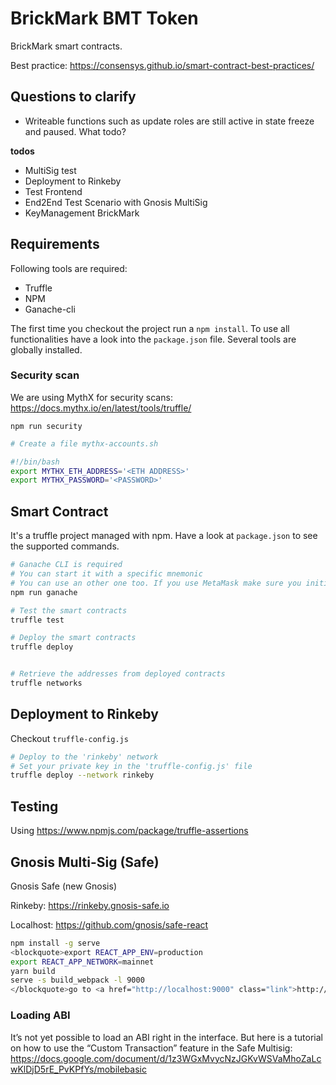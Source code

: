 # BrickMark BMT Token

BrickMark smart contracts.

Best practice: https://consensys.github.io/smart-contract-best-practices/

## Questions to clarify

- Writeable functions such as update roles are still active in state freeze and paused. What todo?

**todos**
- MultiSig test
- Deployment to Rinkeby
- Test Frontend
- End2End Test Scenario with Gnosis MultiSig
- KeyManagement BrickMark

## Requirements

Following tools are required:

- Truffle
- NPM
- Ganache-cli

The first time you checkout the project run a `npm install`. To use all functionalities have a look into the `package.json` file. Several tools are globally installed.  

### Security scan

We are using MythX for security scans: https://docs.mythx.io/en/latest/tools/truffle/

`npm run security`

```bash
# Create a file mythx-accounts.sh

#!/bin/bash
export MYTHX_ETH_ADDRESS='<ETH ADDRESS>'
export MYTHX_PASSWORD='<PASSWORD>'
```

## Smart Contract

It's a truffle project managed with npm. Have a look at `package.json` to see the supported commands.

```bash
# Ganache CLI is required
# You can start it with a specific mnemonic
# You can use an other one too. If you use MetaMask make sure you initialize MM with the same Mnemonic
npm run ganache

# Test the smart contracts
truffle test

# Deploy the smart contracts
truffle deploy


# Retrieve the addresses from deployed contracts
truffle networks
```

## Deployment to Rinkeby

Checkout `truffle-config.js`

```bash
# Deploy to the 'rinkeby' network
# Set your private key in the 'truffle-config.js' file
truffle deploy --network rinkeby
```

## Testing

Using https://www.npmjs.com/package/truffle-assertions


## Gnosis Multi-Sig (Safe)

Gnosis Safe (new Gnosis)

Rinkeby: https://rinkeby.gnosis-safe.io

Localhost: https://github.com/gnosis/safe-react
```bash
npm install -g serve
<blockquote>export REACT_APP_ENV=production
export REACT_APP_NETWORK=mainnet
yarn build
serve -s build_webpack -l 9000
</blockquote>go to <a href="http://localhost:9000" class="link">http://localhost:9000</a>
```

### Loading ABI
It’s not yet possible to load an ABI right in the interface. But here is a tutorial on how to use the “Custom Transaction” feature in the Safe Multisig: https://docs.google.com/document/d/1z3WGxMvycNzJGKvWSVaMhoZaLcwKlDjD5rE_PvKPfYs/mobilebasic